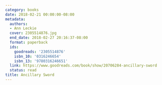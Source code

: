 ```yaml
---
category: books
date: 2018-02-21 00:00:00-08:00
metadata:
  authors:
  - Ann Leckie
  cover: 2305514876.jpg
  end_date: 2018-02-27 20:16:37-08:00
  format: paperback
  ids:
    goodreads: '2305514876'
    isbn_10: '0316246654'
    isbn_13: '9780316246651'
  link: https://www.goodreads.com/book/show/20706284-ancillary-sword
  status: read
title: Ancillary Sword
---
```

